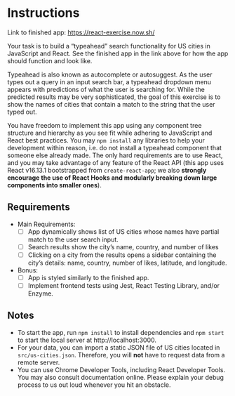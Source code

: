 # Instructions
Link to finished app: https://react-exercise.now.sh/

Your task is to build a “typeahead” search functionality for US cities in JavaScript and React. See the finished app in the link above for how the app should function and look like.

Typeahead is also known as autocomplete or autosuggest. As the user types out a query in an input search bar, a typeahead dropdown menu appears with predictions of what the user is searching for. While the predicted results may be very sophisticated, the goal of this exercise is to show the names of cities that contain a match to the string that the user typed out.

You have freedom to implement this app using any component tree structure and hierarchy as you see fit while adhering to JavaScript and React best practices. You may `npm install` any libraries to help your development within reason, i.e. do not install a typeahead component that someone else already made. The only hard requirements are to use React, and you may take advantage of any feature of the React API (this app uses React v16.13.1 bootstrapped from `create-react-app`; we also **strongly encourage the use of React Hooks and modularly breaking down large components into smaller ones**).

## Requirements
- Main Requirements:
	- [ ] App dynamically shows list of US cities whose names have partial match to the user search input.
	- [ ] Search results show the city’s name, country, and number of likes
	- [ ] Clicking on a city from the results opens a sidebar containing the city’s details: name, country, number of likes, latitude, and longitude.
- Bonus:
	- [ ] 	App is styled similarly to the finished app.
	- [ ] Implement frontend tests using Jest, React Testing Library, and/or Enzyme.

## Notes
- To start the app, run `npm install` to install dependencies and `npm start` to start the local server at http://localhost:3000.
- For your data, you can import a static JSON file of US cities located in `src/us-cities.json`. Therefore, you will **not** have to request data from a remote server.
- You can use Chrome Developer Tools, including React Developer Tools. You may also consult documentation online. Please explain your debug process to us out loud whenever you hit an obstacle.